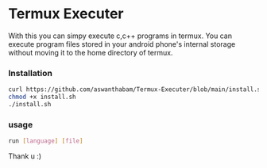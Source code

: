 # Termux Executer

With this you can simpy execute c,c++ programs in termux. You can execute program files stored in your android phone's internal storage without moving it to the home directory of termux.

### Installation

```sh
curl https://github.com/aswanthabam/Termux-Executer/blob/main/install.sh > install.sh
chmod +x install.sh
./install.sh
```

### usage

```sh
run [language] [file]
```

Thank u :)
